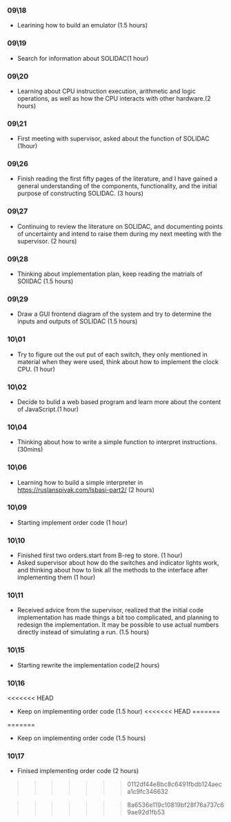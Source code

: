 ### 09\18
- Learining how to  build an emulator (1.5 hours)
### 09\19
- Search for information about SOLIDAC(1 hour)
### 09\20
- Learning about CPU instruction execution, arithmetic and logic operations, as well as how the CPU interacts with other hardware.(2 hours)
### 09\21
- First meeting with supervisor, asked about the function of SOLIDAC (1hour)
### 09\26
- Finish reading the first fifty pages of the literature, and I have gained a general understanding of the components, functionality, and the initial purpose of constructing SOLIDAC. (3 hours)
### 09\27
- Continuing to review the literature on SOLIDAC, and documenting points of uncertainty and intend to raise them during my next meeting with the supervisor. (2 hours)
### 09\28
- Thinking about implementation plan, keep reading the matrials of SOlIDAC (1.5 hours)
### 09\29
- Draw a GUI frontend diagram of the system and try to determine the inputs and outputs of SOLIDAC (1.5 hours)
### 10\01
- Try to figure out the out put of each switch, they only mentioned in material when they were used, think about how to implement the clock
  CPU. (1 hour)
### 10\02
- Decide to bulid a web based program and learn more about the content of JavaScript.(1 hour)
### 10\04
- Thinking about how to write a simple function to interpret instructions. (30mins)
### 10\06
- Learning how to build a simple interpreter in https://ruslanspivak.com/lsbasi-part2/ (2 hours)
### 10\09
- Starting implement order code (1 hour)
### 10\10
- Finished first two orders.start from B-reg to store. (1 hour)
- Asked supervisor about how do the switches and indicator lights work, and thinking about how to link all the methods to the interface after implementing them (1 hour)
### 10\11
- Received advice from the supervisor, realized that the initial code implementation has made things a bit too complicated, and planning to redesign the implementation. It may be possible to use actual numbers directly instead of simulating a run. (1.5 hours)
### 10\15
- Starting rewrite the implementation code(2 hours)
### 10\16
<<<<<<< HEAD
- Keep on implementing order code (1.5 hour)
<<<<<<< HEAD
=======

=======
- Keep on implementing order code (1.5 hours)
### 10\17
- Finised implementing order code (2 hours)
>>>>>>> 0112df44e8bc8c6491fbdb124aeca1c9fc346632

>>>>>>> 8a6536e119c10819bf28f76a737c69ae92d1fb53
